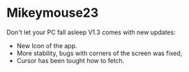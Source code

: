 # Mikeymouse23
Don't let your PC fall asleep
V1.3 comes with new updates:
- New Icon of the app.
- More stability, bugs with corners of the screen was fixed,
- Cursor has been tought how to fetch.

